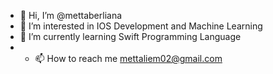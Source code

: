 - 👋 Hi, I’m @mettaberliana
- 👀 I’m interested in IOS Development and Machine Learning
- 🌱 I’m currently learning Swift Programming Language
- - 📫 How to reach me mettaliem02@gmail.com

<!---
mettaberliana/mettaberliana is a ✨ special ✨ repository because its `README.md` (this file) appears on your GitHub profile.
You can click the Preview link to take a look at your changes.
--->
